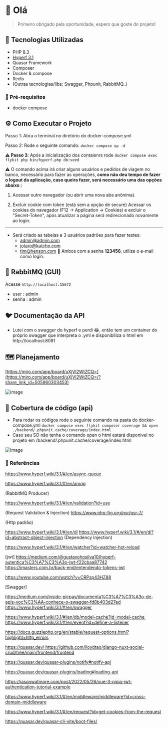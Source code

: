 # 👋 Olá

> Primeiro obrigado pela oportunidade, espero que goste do projeto!

## 🚀 Tecnologias Utilizadas

- PHP 8.3
- [Hyperf 3.1](https://www.hyperf.wiki/3.1)
- Quasar Framework
- Composer
- Docker & compose
- Redis
- (Outras tecnologias/libs: Swagger, Phpunit, RabbitMQ..)

### 🐨 Pré-requisitos

- docker compose

## ⚙️ Como Executar o Projeto
Passo 1: Abra o terminal no diretório do docker-compose.yml

Passo 2: Rode o seguinte comando: ```docker compose up -d```

**⚠️ Passo 3**: Após a inicialização dos contaienrs rode ```docker compose exec flykit php bin/hyperf.php db:seed```

⚠️  O comando acima irá criar alguns usuários e pedidos de viagem no banco, necessário para fazer as operações, **como não deu tempo de fazer o logout da aplicação, caso queira fazer, será necessário uma das opções abaixo :**

1. Acessar outro navegador (ou abrir uma nova aba anônima).

2. Excluir cookie com token (está sem a opção de secure)
Acessar os cookies do navegador (F12 -> Application -> Cookies) e excluir o "Secret-Token", após atualizar a página será redirecionado novamente ao login.

---
- Será criado as tabelas e 3 usuários padrões para fazer testes:
    - admin@admin.com
    - jotaro@kutcho.com
    - tim@henson.com
  🔑 Ambos com a senha **123456**, utilize o e-mail como login.

## 🍂 RabbitMQ (GUI)
Acesse `http://localhost:15672`
- user : admin
- senha : admin

## 🐦 Documentação da API

- Lutei com o swagger do hyperf e perdi 😂, então tem um container do próprio swagger que interpreta o .yml e disponibiliza o html em http://localhost:8091

## 🗺️ Planejamento
[https://miro.com/app/board/uXjVI2WtZCQ=](https://miro.com/app/board/uXjVI2WtZCQ=/?share_link_id=505960303453)

![image](https://github.com/user-attachments/assets/29bd9fac-0c36-4b0d-8672-7dcd52db4be5)


## 📶 Cobertura de código (api)
- Para rodar os códigos rode o seguinte comando na pasta do docker-compose.yml ```docker compose exec flykit composer coverage && open ./backend/.phpunit.cache/coverage/index.html```
- Caso seu SO não tenha o comando open o html estará disponivel no projeto em /backend/.phpunit.cache/coverage/index.html

![image](https://github.com/user-attachments/assets/b5de6bc8-58c7-44b3-82d5-435b9941a9eb)


### 📄 Referências
https://www.hyperf.wiki/3.1/#/en/async-queue

https://www.hyperf.wiki/3.1/#/en/amqp

(RabbitMQ Producer)

https://www.hyperf.wiki/3.1/#/en/validation?id=use

(Request Validation & Injection)
https://www.php-fig.org/psr/psr-7/

(Http padrão)

https://www.hyperf.wiki/3.1/#/en/di
https://www.hyperf.wiki/3.1/#/en/di?id=abstract-object-injection
(Dependency Injection)


https://www.hyperf.wiki/3.1/#/en/watcher?id=watcher-hot-reload

[jwt]
https://medium.com/@gustavohosilva10/hyperf-autentica%C3%A7%C3%A3o-jwt-f22cbaa87742
https://imasters.com.br/back-end/entendendo-tokens-jwt

https://www.youtube.com/watch?v=CRPsp43HZ88

[Swagger]

https://medium.com/inside-picpay/documenta%C3%A7%C3%A3o-de-apis-voc%C3%AA-conhece-o-swagger-fd8b403d27ed
https://www.hyperf.wiki/3.1/#/en/swagger

https://www.hyperf.wiki/3.1/#/en/db/model-cache?id=model-cache https://www.hyperf.wiki/3.1/#/en/event?id=define-a-listener

https://docs.guzzlephp.org/en/stable/request-options.html?highlight=http_errors

https://quasar.dev/ https://github.com/lloydtao/django-nuxt-social-crud/tree/main/frontend/frontend

https://quasar.dev/quasar-plugins/notify#notify-api

https://quasar.dev/quasar-plugins/loading#loading-api

https://jasonwatmore.com/post/2022/05/26/vue-3-pinia-jwt-authentication-tutorial-example

https://www.hyperf.wiki/3.1/#/en/middleware/middleware?id=cross-domain-middleware

https://www.hyperf.wiki/3.1/#/en/request?id=get-cookies-from-the-request

https://quasar.dev/quasar-cli-vite/boot-files/
